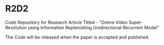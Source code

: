 # R2D2
Code Repository for Research Article Titled - "Online Video Super-Resolution using Information Replenishing Unidirectional Recurrent Model"


The Code will be released when the paper is accepted and published.
